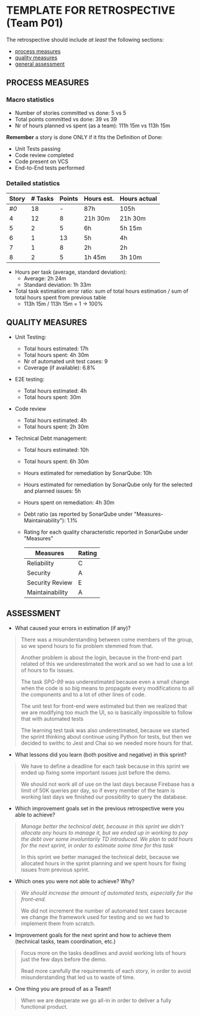 TEMPLATE FOR RETROSPECTIVE (Team P01)
=====================================

The retrospective should include _at least_ the following
sections:

- [process measures](#process-measures)
- [quality measures](#quality-measures)
- [general assessment](#assessment)

## PROCESS MEASURES 

### Macro statistics

- Number of stories committed vs done: 5 vs 5
- Total points committed vs done: 39 vs 39
- Nr of hours planned vs spent (as a team): 111h 15m vs 113h 15m

**Remember**  a story is done ONLY if it fits the Definition of Done:

- Unit Tests passing
- Code review completed
- Code present on VCS
- End-to-End tests performed

### Detailed statistics

| Story | # Tasks | Points | Hours est. | Hours actual |
| ----- | ------- | ------ | ---------- | ------------ |
| _#0_  | 18      | -      | 87h        | 105h         |
| 4     | 12      | 8      | 21h 30m    | 21h 30m      |
| 5     | 2       | 5      | 6h         | 5h 15m       |
| 6     | 1       | 13     | 5h         | 4h           |
| 7     | 1       | 8      | 2h         | 2h           |
| 8     | 2       | 5      | 1h 45m     | 3h 10m       |

- Hours per task (average, standard deviation):
  - Average: 2h 24m
  - Standard deviation: 1h 33m
- Total task estimation error ratio: sum of total hours estimation / sum of total hours spent from previous table
  - 113h 15m / 113h 15m = 1 -> 100%
## QUALITY MEASURES 

- Unit Testing:
  - Total hours estimated: 17h
  - Total hours spent: 4h 30m
  - Nr of automated unit test cases: 9
  - Coverage (if available): 6.8%
  
- E2E testing:
  - Total hours estimated: 4h
  - Total hours spent: 30m
  
- Code review 
  - Total hours estimated: 4h
  - Total hours spent: 2h 30m
  
- Technical Debt management:
  - Total hours estimated: 10h
  
  - Total hours spent: 6h 30m
  
  - Hours estimated for remediation by SonarQube: 10h
  
  - Hours estimated for remediation by SonarQube only for the selected and planned issues: 5h
  
  - Hours spent on remediation: 4h 30m
  
  - Debt ratio (as reported by SonarQube under "Measures-Maintainability"): 1.1%
  
  - Rating for each quality characteristic reported in SonarQube under "Measures"
  
    | Measures        | Rating |
    | --------------- | ------ |
    | Reliability     | C      |
    | Security        | A      |
    | Security Review | E      |
    | Maintainability | A      |
  


## ASSESSMENT

- What caused your errors in estimation (if any)?

> There was a misunderstanding between come members of the group, so we spend hours to fix problem stemmed from that.
>
> Another problem is about the login, because in the front-end part related of this we underestimated the work and so we had to use a lot of hours to fix issues.
>
> The task _SPG-99_ was underestimated because even a small change when the code is so big means to propagate every modifications to all the components and to a lot of other lines of code.
>
> The unit test for front-end were estimated but then we realized that we are modifying too much the UI, so is basically impossible to follow that with automated tests
>
> The learning test task was also underestimated, because we started the sprint thinking about continue using Python for tests, but then we decided to swithc to Jest and Chai so we needed more hours for that.

- What lessons did you learn (both positive and negative) in this sprint?

> We have to define a deadline for each task because in this sprint we ended up fixing some important issues just before the demo.
>
> We should not work all of use on the last days because Firebase has a limit of 50K queries per day, so if every member of the team is working last days we finished our possibility to query the database.

- Which improvement goals set in the previous retrospective were you able to achieve? 

> *Manage better the technical debt, because in this sprint we didn't  allocate any hours to manage it, but we ended up in working to pay the  debt over some involuntarily TD introduced. We plan to add hours for the next sprint, in order to estimate some time for this task*
>
> In this sprint we better managed the technical debt, because we allocated hours in the sprint planning and we spent hours for fixing issues from previous sprint.

- Which ones you were not able to achieve? Why?

> *We should increase the amount of automated tests, especially for the front-end.*
>
> We did not increment the number of automated test cases because we change the framework used for testing and so we had to implement them from scratch.

- Improvement goals for the next sprint and how to achieve them (technical tasks, team coordination, etc.)

> Focus more on the tasks deadlines and avoid working lots of hours just the few days before the demo.
>
> Read more carefully the requirements of each story, in order to avoid misunderstanding that led us to waste of time.

- One thing you are proud of as a Team!!

> When we are desperate we go all-in in order to deliver a fully functional product.
